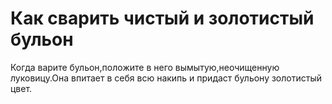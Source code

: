 # Как сварить чистый и золотистый бульон
Когда варите бульон,положите в него вымытую,неочищенную луковицу.Она впитает в себя всю накипь и придаст бульону золотистый цвет.
